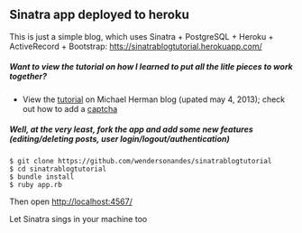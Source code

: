 ## Sinatra app deployed to heroku

This is just a simple blog, which uses Sinatra + PostgreSQL + Heroku + ActiveRecord + Bootstrap: [htts://sinatrablogtutorial.herokuapp.com/](https://sinatrablogtutorial.herokuapp.com/)

##### Want to view the tutorial on how I learned to put all the litle pieces to work together? 

- View the [tutorial](http://mherman.org/blog/2013/06/08/designing-with-class-sinatra-plus-postgresql-plus-heroku/) on Michael Herman blog (upated may 4, 2013); check out how to add a [captcha](http://mherman.org/blog/2014/05/04/adding-a-captcha-to-sinatra-to-minimize-spam)

##### Well, at the very least, fork the app and add some new features (editing/deleting posts, user login/logout/authentication)

    $ git clone https://github.com/wendersonandes/sinatrablogtutorial
    $ cd sinatrablogtutorial
    $ bundle install
    $ ruby app.rb                 

Then open [http://localhost:4567/](http://localhost:4567/)

Let Sinatra sings in your machine too
